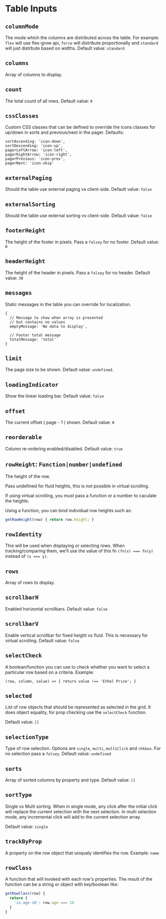 # Table Inputs

## `columnMode`
The mode which the columns are distributed across the table. For example: `flex` will use flex-grow api, `force` will distribute proportionally and `standard` will just distrbute based on widths. Default value: `standard`

## `columns`
Array of columns to display.

## `count`
The total count of all rows. Default value: `0`

## `cssClasses`
Custom CSS classes that can be defined to override the icons classes for up/down in sorts and
previous/next in the pager. Defaults:

```
sortAscending: 'icon-down',
sortDescending: 'icon-up',
pagerLeftArrow: 'icon-left',
pagerRightArrow: 'icon-right',
pagerPrevious: 'icon-prev',
pagerNext: 'icon-skip'
```

## `externalPaging`
Should the table use external paging vs client-side. Default value: `false`

## `externalSorting`
Should the table use external sorting vs client-side. Default value: `false`

## `footerHeight`
The height of the footer in pixels. Pass a `falsey` for no footer. Default value: `0`

## `headerHeight`
The height of the header in pixels. Pass a `falsey` for no header. Default value: `30`

## `messages`
Static messages in the table you can override for localization.

```
{
  // Message to show when array is presented
  // but contains no values
  emptyMessage: 'No data to display',

  // Footer total message
  totalMessage: 'total'
}
```

## `limit`
The page size to be shown. Default value: `undefined`.

## `loadingIndicator`
Show the linear loading bar. Default value: `false`

## `offset`
The current offset ( page - 1 ) shown. Default value: `0`

## `reorderable`
Column re-ordering enabled/disabled. Default value: `true`

## `rowHeight`: `Function|number|undefined`
The height of the row. 

Pass undefined for fluid heights, this is not possible in virtual scrolling.

If using virtual scrolling, you must pass a function or a number to caculate
the heights.

Using a function, you can bind individual row heights such as:

```javascript
getRowHeight(row) { return row.height; }
```

## `rowIdentity`
This will be used when displaying or selecting rows.
When tracking/comparing them, we'll use the value of this fn 
`(fn(x) === fn(y)` instead of `(x === y)`.

## `rows`
Array of rows to display.

## `scrollbarH`
Enabled horizontal scrollbars. Default value: `false`

## `scrollbarV`
Enable vertical scrollbar for fixed height vs fluid. This is necessary for virtual scrolling. Default value: `false`

## `selectCheck`
A boolean/function you can use to check whether you want
to select a particular row based on a criteria. Example:

```
(row, column, value) => { return value !== 'Ethel Price'; }
```

## `selected`
List of row objects that should be represented as selected in the grid. It does object
equality, for prop checking use the `selectCheck` function.

Default value: `[]`

## `selectionType`
Type of row selection. Options are `single`, `multi`, `multiClick` and `chkbox`. 
For no selection pass a `falsey`. Default value: `undefined`

## `sorts`
Array of sorted columns by property and type. Default value: `[]`

## `sortType`
Single vs Multi sorting. When in single mode, any click after the initial click
will replace the current selection with the next selection. In multi selection mode,
any incremental click will add to the current selection array.

Default value: `single`

## `trackByProp`
A property on the row object that uniquely identifies the row. Example: `name`

## `rowClass`
A function that will invoked with each row's properties. The result of the function
can be a string or object with key/boolean like:

```javascript
getRowClass(row) {
  return {
    'is-age-10': row.age === 10
  }
}
```
